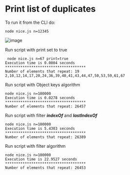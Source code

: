 # Print list of duplicates

To run it from the CLI do:
```
node nice.js n=12345
```

![image](https://user-images.githubusercontent.com/1318985/48655258-a1ceec80-ea0c-11e8-9b9a-e7793384855a.png)

Run script with print set to true
```
 node nice.js n=67 print=true
Execution time is 0.0004 seconds
*************************************
Number of elements that repeat: 19
2,10,12,14,17,20,24,36,39,40,41,43,44,47,50,53,59,61,67
```

Run script with Object keys algorithm
```
node nice.js n=100000
Execution time is 0.0278 seconds
*************************************
Number of elements that repeat: 26457
```

Run script with filter ***indexOf*** and ***lastIndexOf***
```
node nice.js n=100000
Execution time is 5.4303 seconds
*************************************
Number of elements that repeat: 26389
```

Run script with filter algorithm
```
node nice.js n=100000
Execution time is 22.9527 seconds
*************************************
Number of elements that repeat: 26453
```
